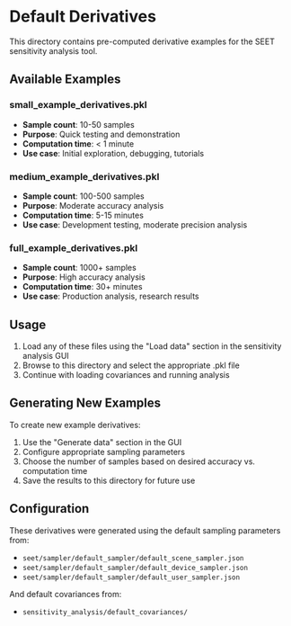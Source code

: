 # Default Derivatives

This directory contains pre-computed derivative examples for the SEET sensitivity analysis tool.

## Available Examples

### small_example_derivatives.pkl
- **Sample count**: 10-50 samples
- **Purpose**: Quick testing and demonstration
- **Computation time**: < 1 minute
- **Use case**: Initial exploration, debugging, tutorials

### medium_example_derivatives.pkl  
- **Sample count**: 100-500 samples
- **Purpose**: Moderate accuracy analysis
- **Computation time**: 5-15 minutes
- **Use case**: Development testing, moderate precision analysis

### full_example_derivatives.pkl
- **Sample count**: 1000+ samples
- **Purpose**: High accuracy analysis
- **Computation time**: 30+ minutes
- **Use case**: Production analysis, research results

## Usage

1. Load any of these files using the "Load data" section in the sensitivity analysis GUI
2. Browse to this directory and select the appropriate .pkl file
3. Continue with loading covariances and running analysis

## Generating New Examples

To create new example derivatives:

1. Use the "Generate data" section in the GUI
2. Configure appropriate sampling parameters
3. Choose the number of samples based on desired accuracy vs. computation time
4. Save the results to this directory for future use

## Configuration

These derivatives were generated using the default sampling parameters from:
- `seet/sampler/default_sampler/default_scene_sampler.json`
- `seet/sampler/default_sampler/default_device_sampler.json` 
- `seet/sampler/default_sampler/default_user_sampler.json`

And default covariances from:
- `sensitivity_analysis/default_covariances/`